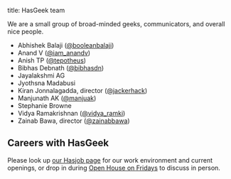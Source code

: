 title: HasGeek team

We are a small group of broad-minded geeks, communicators, and overall nice people.

* Abhishek Balaji ([@booleanbalaji](https://twitter.com/booleanbalaji))
* Anand V ([@iam_anandv](https://twitter.com/iam_anandv))
* Anish TP ([@tepotheus](https://twitter.com/tepotheus))
* Bibhas Debnath ([@bibhasdn](https://twitter.com/bibhasdn))
* Jayalakshmi AG
* Jyothsna Madabusi
* Kiran Jonnalagadda, director ([@jackerhack](https://twitter.com/jackerhack))
* Manjunath AK ([@manjuak](https://twitter.com/manjuak))
* Stephanie Browne
* Vidya Ramakrishnan ([@vidya_ramki](https://twitter.com/vidya_ramki))
* Zainab Bawa, director ([@zainabbawa](https://twitter.com/zainabbawa))

## Careers with HasGeek
Please look up [our Hasjob page](https://hasjob.co/hasgeek.com) for our work environment and current openings, or drop in during [Open House on Fridays](contact) to discuss in person.
